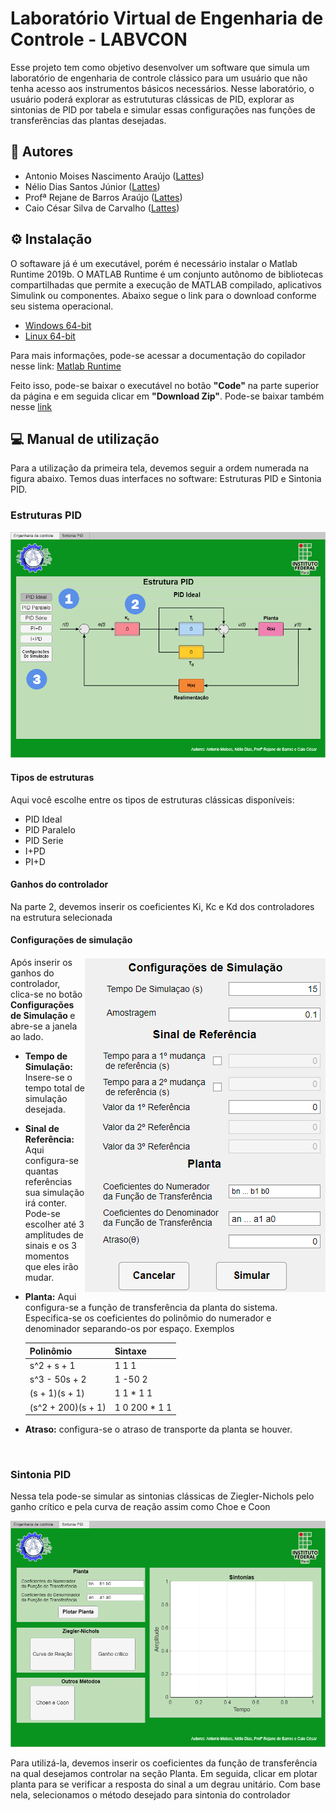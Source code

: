 # Laboratório Virtual de Engenharia de Controle - LABVCON

Esse projeto tem como objetivo desenvolver um software que simula um laboratório de engenharia de controle clássico para um usuário que não tenha acesso aos instrumentos básicos necessários. Nesse laboratório, o usuário poderá explorar as estrututuras clássicas de PID, explorar as sintonias de PID por tabela e simular essas configurações nas funções de transferências das plantas desejadas.

## 🤝 Autores

- Antonio Moises Nascimento Araújo ([Lattes](http://lattes.cnpq.br/3944952251812665))
- Nélio Dias Santos Júnior ([Lattes](http://lattes.cnpq.br/0040496197667559))
- Profª Rejane de Barros Araújo ([Lattes](http://lattes.cnpq.br/8760830024389437))
- Caio César Silva de Carvalho ([Lattes](http://lattes.cnpq.br/0242293088447650))

## ⚙ Instalação

O softaware já é um executável, porém é necessário instalar o Matlab Runtime 2019b. O MATLAB Runtime é um conjunto autônomo de bibliotecas
compartilhadas que permite a execução de MATLAB compilado, aplicativos Simulink ou componentes. Abaixo segue o link para o download conforme seu sistema operacional.

- [Windows 64-bit](https://ssd.mathworks.com/supportfiles/downloads/R2020b/Release/7/deployment_files/installer/complete/win64/MATLAB_Runtime_R2020b_Update_7_win64.zip)
- [Linux 64-bit](https://ssd.mathworks.com/supportfiles/downloads/R2020b/Release/7/deployment_files/installer/complete/glnxa64/MATLAB_Runtime_R2020b_Update_7_glnxa64.zip)

Para mais informações, pode-se acessar a documentação do copilador nesse link: [Matlab Runtime](https://www.mathworks.com/help/compiler/matlab-runtime.html)

Feito isso, pode-se baixar o executável no botão **"Code"** na parte superior da página e em seguida clicar em **"Download Zip"**.
Pode-se baixar também nesse [link](https://github.com/jrneliodias/LABVCON/archive/refs/heads/main.zip)

## 💻 Manual de utilização

Para a utilização da primeira tela, devemos seguir a ordem numerada na figura abaixo. Temos duas interfaces no software: Estruturas PID e Sintonia PID.

### Estruturas PID

   <img  src="Imagens_LABVCON\Estruturas PID_.png">
 
  #### Tipos de estruturas 
   Aqui você escolhe entre os tipos de estruturas clássicas disponíveis:
      
   * PID Ideal
   * PID Paralelo
   * PID Serie 
   * I+PD 
   * PI+D 
      
      
   #### Ganhos do controlador 
   Na parte 2, devemos inserir os coeficientes Ki, Kc e Kd dos controladores na estrutura selecionada 
  
   #### Configurações de simulação
  
   <img align="right" src="Imagens_LABVCON\Configurações de simulação.png"/>
   Após inserir os ganhos do controlador, clica-se no botão <b>Configurações de Simulação </b> e abre-se a janela ao lado. 
   
   + **Tempo de Simulação:** Insere-se o tempo total de simulação desejada.  
   + **Sinal de Referência:** Aqui configura-se quantas referências sua simulação irá conter. Pode-se escolher até 3 amplitudes de sinais e os 3 momentos que eles irão       mudar.  
   + **Planta:** Aqui configura-se a função de transferência da planta do sistema. Especifica-se os coeficientes do polinômio do numerador e denominador
      separando-os por espaço. Exemplos

      | Polinômio  |  Sintaxe  |
      | ------------------- | ------------------- |
      |  s^2 + s + 1 |  1 1 1 |
      | s^3 - 50s + 2  |  1 -50 2 |
      |  (s + 1)(s + 1) | 1 1 * 1 1 |
      |  (s^2 + 200)(s + 1) |  1 0 200 * 1 1 |

   + **Atraso:** configura-se o atraso de transporte da planta se houver. 

<br clear="right"/>





   
### Sintonia PID
   
Nessa tela pode-se simular as sintonias clássicas de Ziegler-Nichols pelo ganho crítico e pela curva de reação assim como Choe e Coon
   
<img src="Imagens_LABVCON\Figure-Sintonia_PID.png"/>   
   
Para utilizá-la, devemos inserir os coeficientes da função de transferência na qual desejamos controlar na seção Planta. Em seguida, clicar em plotar planta para se verificar a resposta do sinal a um degrau unitário. Com base nela, selecionamos o método desejado para sintonia do controlador
